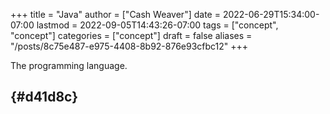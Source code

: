 +++
title = "Java"
author = ["Cash Weaver"]
date = 2022-06-29T15:34:00-07:00
lastmod = 2022-09-05T14:43:26-07:00
tags = ["concept", "concept"]
categories = ["concept"]
draft = false
aliases = "/posts/8c75e487-e975-4408-8b92-876e93cfbc12"
+++

The programming language.


##  {#d41d8c}
